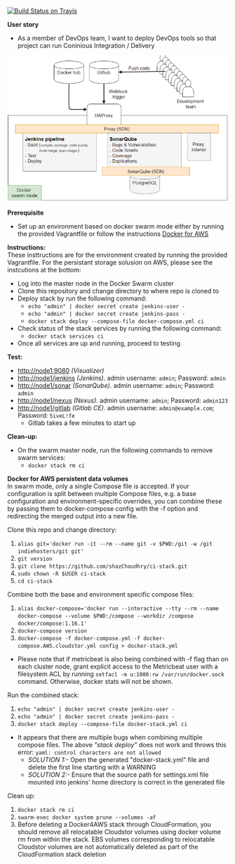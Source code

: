 [![Build Status on Travis](https://travis-ci.org/shazChaudhry/ci-stack.svg?branch=master "CI status on Travis")](https://travis-ci.org/shazChaudhry/ci-stack)

**User story**
* As a member of DevOps team, I want to deploy DevOps tools so that project can run Coninious Integration / Delivery


![alt text](pics/logical.PNG "Swam cluster")

**Prerequisite**
* Set up an environment based on docker swarm mode either by running the provided Vagrantfile or follow the instructions [Docker for AWS](https://docs.docker.com/docker-for-aws/)

**Instructions:**<br/>
These insttructions are for the environment created by running the provided Vagrantfile. For the persistant storage solusion on AWS, please see the instcutions at the bottom:
* Log into the master node in the Docker Swarm cluster
* Clone this repository and change directory to where repo is cloned to
* Deploy stack by run the following command:
  * `echo "admin" | docker secret create jenkins-user -`
  * `echo "admin" | docker secret create jenkins-pass -`
  * `docker stack deploy --compose-file docker-compose.yml ci`
* Check status of the stack services by running the following command:
  *   `docker stack services ci`
* Once all services are up and running, proceed to testing

**Test:**
* <a href="http://node1:9080"/>http://node1:9080</a> _(Visualizer)_
* <a href="http://node1/jenkins"/>http://node1/jenkins</a> _(Jenkins)_. admin username: `admin`; Password: `admin`
* <a href="http://node1/sonar"/>http://node1/sonar</a> _(SonarQube)_. admin username: `admin`; Password: `admin`
* <a href="http://node1/nexus"/>http://node1/nexus</a> _(Nexus)_. admin username: `admin`; Password: `admin123`
* <a href="http://node1/gitlab"/>http://node1/gitlab</a> _(Gitlab CE)_. admin username: `admin@example.com`; Password: `5iveL!fe`
  * Gitlab takes a few minutes to start up

**Clean-up:**
* On the swarm master node, run the following commands to remove swarm services:
  * `docker stack rm ci`

**Docker for AWS persistent data volumes** <br/>
In swarm mode, only a single Compose file is accepted. If your configuration is split between multiple Compose files, e.g. a base configuration and environment-specific overrides, you can combine these by passing them to docker-compose config with the -f option and redirecting the merged output into a new file.

Clone this repo and change directory: <br/>
1. `alias git='docker run -it --rm --name git -v $PWD:/git -w /git indiehosters/git git'`
2. `git version`
3. `git clone https://github.com/shazChaudhry/ci-stack.git`
4. `sudo chown -R $USER ci-stack`
5. `cd ci-stack`

Combine both the base and environment specific compose files:<br/>
1. `alias docker-compose='docker run --interactive --tty --rm --name docker-compose --volume $PWD:/compose --workdir /compose docker/compose:1.16.1'`
2. `docker-compose version`
3. `docker-compose -f docker-compose.yml -f docker-compose.AWS.cloudstor.yml config > docker-stack.yml`
  - Please note that if metricbeat is also being combined with -f flag than on each cluster node, grant explicit access to the Metricbeat user with a filesystem ACL by running `setfacl -m u:1000:rw /var/run/docker.sock` command. Otherwise, docker stats will not be shown.

Run the combined stack:<br/>
1. `echo "admin" | docker secret create jenkins-user -`
2. `echo "admin" | docker secret create jenkins-pass -`
3. `docker stack deploy --compose-file docker-stack.yml ci`
  - It appears that there are multiple bugs when combining multiple compose files. The above _"stack deploy"_ does not work and throws this error: `yaml: control characters are not allowed`
    - _SOLUTION 1:-_ Open the generated "docker-stack.yml" file and delete the first line starting with a WARNING
    - _SOLUTION 2:-_ Ensure that the source path for settings.xml file mounted into jenkins' home directory is correct in the generated file

Clean up:<br/>
1. `docker stack rm ci`
2. `swarm-exec docker system prune --volumes -af`
3. Before deleting a Docker4AWS stack through CloudFormation, you should remove all relocatable Cloudstor volumes using docker volume rm from within the stack. EBS volumes corresponding to relocatable Cloudstor volumes are not automatically deleted as part of the CloudFormation stack deletion

